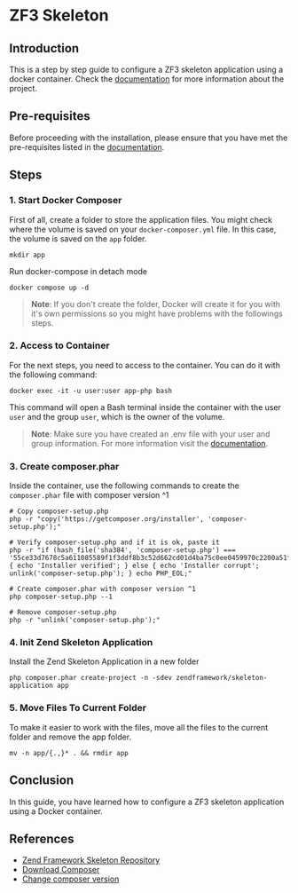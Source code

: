 # ZF3 Skeleton

## Introduction 

This is a step by step guide to configure a ZF3 skeleton application using a docker container. Check the [documentation](../README.md) for more information about the project.

## Pre-requisites

Before proceeding with the installation, please ensure that you have met the pre-requisites listed in the [documentation](../README.md#pre-requisites).

## Steps

### 1. Start Docker Composer

First of all, create a folder to store the application files. You might check where the volume is saved on your `docker-composer.yml` file. In this case, the volume is saved on the `app` folder.

```shell
mkdir app
```

Run docker-compose in detach mode

```shell
docker compose up -d
```

> **Note**: If you don't create the folder, Docker will create it for you with it's own permissions so you might have problems with the followings steps.

### 2. Access to Container

For the next steps, you need to access to the container. You can do it with the following command:

```shell
docker exec -it -u user:user app-php bash
```

This command will open a Bash terminal inside the container with the user `user` and the group `user`, which is the owner of the volume.

> **Note**: Make sure you have created an .env file with your user and group information. For more information visit the [documentation](create-php-apache-docker.md).

### 3. Create composer.phar

Inside the container, use the following commands to create the `composer.phar` file with composer version ^1

```shell
# Copy composer-setup.php
php -r "copy('https://getcomposer.org/installer', 'composer-setup.php');"

# Verify composer-setup.php and if it is ok, paste it
php -r "if (hash_file('sha384', 'composer-setup.php') === '55ce33d7678c5a611085589f1f3ddf8b3c52d662cd01d4ba75c0ee0459970c2200a51f492d557530c71c15d8dba01eae') { echo 'Installer verified'; } else { echo 'Installer corrupt'; unlink('composer-setup.php'); } echo PHP_EOL;"

# Create composer.phar with composer version ^1 
php composer-setup.php --1

# Remove composer-setup.php
php -r "unlink('composer-setup.php');"
```

### 4. Init Zend Skeleton Application

Install the Zend Skeleton Application in a new folder

```shell
php composer.phar create-project -n -sdev zendframework/skeleton-application app
```

### 5. Move Files To Current Folder

To make it easier to work with the files, move all the files to the current folder and remove the app folder.

```shell
mv -n app/{.,}* . && rmdir app
```

## Conclusion

In this guide, you have learned how to configure a ZF3 skeleton application using a Docker container.

## References

- [Zend Framework Skeleton Repository](https://github.com/zendframework/ZendSkeletonApplication)
- [Download Composer](https://getcomposer.org/download/)
- [Change composer version](https://stackoverflow.com/a/64598028)
